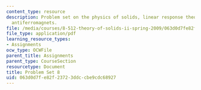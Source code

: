 ```yaml
---
content_type: resource
description: Problem set on the physics of solids, linear response theory, and Heisenberg
  antiferromagnets.
file: /media/courses/8-512-theory-of-solids-ii-spring-2009/063d0d7fe82f23723ddccbe9cdc68927_MIT8_512s09_2004_pset08.pdf
file_type: application/pdf
learning_resource_types:
- Assignments
ocw_type: OCWFile
parent_title: Assignments
parent_type: CourseSection
resourcetype: Document
title: Problem Set 8
uid: 063d0d7f-e82f-2372-3ddc-cbe9cdc68927
---
```

